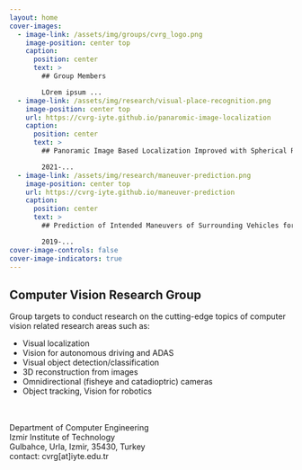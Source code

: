 ```yaml
---
layout: home
cover-images:
  - image-link: /assets/img/groups/cvrg_logo.png
    image-position: center top
    caption:
      position: center
      text: >
        ## Group Members

        LOrem ipsum ...
  - image-link: /assets/img/research/visual-place-recognition.png
    image-position: center top
    url: https://cvrg-iyte.github.io/panaromic-image-localization
    caption:
      position: center
      text: >
        ## Panoramic Image Based Localization Improved with Spherical Representations and Semantic Descriptors

        2021-...
  - image-link: /assets/img/research/maneuver-prediction.png
    image-position: center top
    url: https://cvrg-iyte.github.io/maneuver-prediction
    caption:
      position: center
      text: >
        ## Prediction of Intended Maneuvers of Surrounding Vehicles for Driver Assistance Systems

        2019-...
cover-image-controls: false
cover-image-indicators: true
---
```


## Computer Vision Research Group

Group targets to conduct research on the cutting-edge topics of computer vision related research areas such as:

* Visual localization
* Vision for autonomous driving and ADAS
* Visual object detection/classification
* 3D reconstruction from images
* Omnidirectional (fisheye and catadioptric) cameras
* Object tracking, Vision for robotics


<br>
<br>
Department of Computer Engineering
<br>
Izmir Institute of Technology
<br>
Gulbahce, Urla, Izmir, 35430, Turkey
<br>
contact: cvrg[at]iyte.edu.tr
